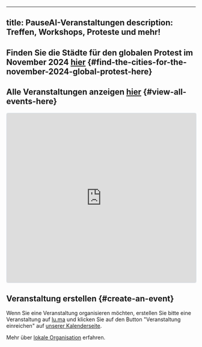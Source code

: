 

---
title: PauseAI-Veranstaltungen
description: Treffen, Workshops, Proteste und mehr!
---
## Finden Sie die Städte für den globalen Protest im November 2024 [hier](/2024-november) {#find-the-cities-for-the-november-2024-global-protest-here}

## Alle Veranstaltungen anzeigen [hier](https://lu.ma/PauseAI) {#view-all-events-here}

<iframe
  src="https://lu.ma/embed/calendar/cal-E1qhLPs5IvlQr8S/events?"
  height="450"
  frameborder="0"
  style="border: 1px solid #bfcbda88; border-radius: 4px; width: 100%;"
  allowfullscreen="true"
  aria-hidden="false"
  tabindex="0"
></iframe>

## Veranstaltung erstellen {#create-an-event}

Wenn Sie eine Veranstaltung organisieren möchten, erstellen Sie bitte eine Veranstaltung auf [lu.ma](https://lu.ma/create) und klicken Sie auf den Button "Veranstaltung einreichen" auf [unserer Kalenderseite](https://lu.ma/PauseAI).

Mehr über [lokale Organisation](/local-organizing) erfahren.